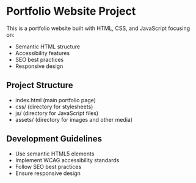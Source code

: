 # Portfolio Website Project

This is a portfolio website built with HTML, CSS, and JavaScript focusing on:
- Semantic HTML structure
- Accessibility features
- SEO best practices
- Responsive design

## Project Structure
- index.html (main portfolio page)
- css/ (directory for stylesheets)
- js/ (directory for JavaScript files)
- assets/ (directory for images and other media)

## Development Guidelines
- Use semantic HTML5 elements
- Implement WCAG accessibility standards
- Follow SEO best practices
- Ensure responsive design
